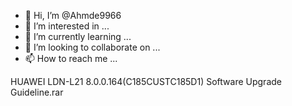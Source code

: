 - 👋 Hi, I’m @Ahmde9966
- 👀 I’m interested in ...
- 🌱 I’m currently learning ...
- 💞️ I’m looking to collaborate on ...
- 📫 How to reach me ...

<!---
Ahmde9966/Ahmde9966 is a ✨ special ✨ repository because its `README.md` (this file) appears on your GitHub profile.
You can click the Preview link to take a look at your changes.
--->HUAWEI LDN-L21 8.0.0.164(C185CUSTC185D1) Software Upgrade Guideline.rar
